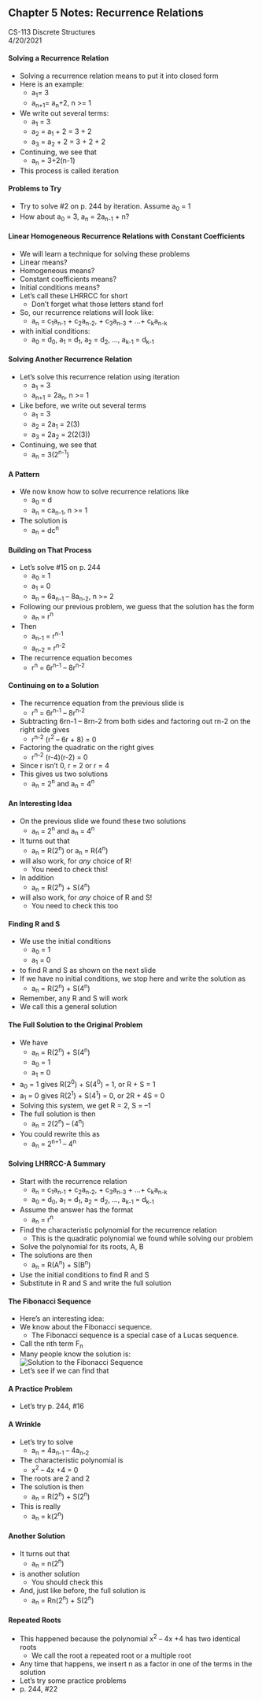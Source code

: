 ## Chapter 5 Notes: Recurrence Relations
CS-113 Discrete Structures  
4/20/2021  

#### Solving a Recurrence Relation
- Solving a recurrence relation means to put it into closed form
- Here is an example:  
  - a<sub>1</sub>= 3
  - a<sub>n+1</sub>= a<sub>n</sub>+2, n >= 1
- We write out several terms:  
  - a<sub>1</sub> = 3
  - a<sub>2</sub> = a<sub>1</sub> + 2 = 3 + 2
  - a<sub>3</sub> = a<sub>2</sub> + 2 = 3 + 2 + 2
- Continuing, we see that
  - a<sub>n</sub> = 3+2(n-1)
- This process is called iteration

#### Problems to Try
- Try to solve #2 on p. 244 by iteration.  Assume a<sub>0</sub> = 1
- How about a<sub>0</sub> = 3, a<sub>n</sub> = 2a<sub>n-1</sub> + n?

#### Linear Homogeneous Recurrence Relations with Constant Coefficients
- We will learn a technique for solving these problems
- Linear means?
- Homogeneous means?
- Constant coefficients means?
- Initial conditions means?
- Let’s call these LHRRCC for short
  - Don’t forget what those letters stand for!
- So, our recurrence relations will look like:  
  - a<sub>n</sub> = c<sub>1</sub>a<sub>n-1</sub> + c<sub>2</sub>a<sub>n-2</sub>, + c<sub>3</sub>a<sub>n-3</sub> + …+ c<sub>k</sub>a<sub>n-k</sub>
- with initial conditions:  
  - a<sub>0</sub> = d<sub>0</sub>, a<sub>1</sub> = d<sub>1</sub>, a<sub>2</sub> = d<sub>2</sub>, ..., a<sub>k-1</sub> = d<sub>k-1</sub>

#### Solving Another Recurrence Relation
- Let’s solve this recurrence relation using iteration
  - a<sub>1</sub> = 3
  - a<sub>n+1</sub> = 2a<sub>n</sub>, n >= 1
- Like before, we write out several terms
  - a<sub>1</sub> = 3
  - a<sub>2</sub> = 2a<sub>1</sub> = 2(3)
  - a<sub>3</sub> = 2a<sub>2</sub> = 2(2(3))
- Continuing, we see that
  - a<sub>n</sub> = 3(2<sup>n-1</sup>)

#### A Pattern
- We now know how to solve recurrence relations like
  - a<sub>0</sub> = d
  - a<sub>n</sub> = ca<sub>n-1</sub>, n >= 1
- The solution is
  - a<sub>n</sub> = dc<sup>n</sup>

#### Building on That Process
- Let’s solve #15 on p. 244
  - a<sub>0</sub> = 1
  - a<sub>1</sub> = 0
  - a<sub>n</sub> = 6a<sub>n-1</sub> – 8a<sub>n-2</sub>, n >= 2
- Following our previous problem, we guess that the solution has the form
  - a<sub>n</sub> = r<sup>n</sup>
- Then
  - a<sub>n-1</sub> = r<sup>n-1</sup>
  - a<sub>n-2</sub> = r<sup>n-2</sup>
- The recurrence equation becomes
  - r<sup>n</sup> = 6r<sup>n-1</sup> – 8r<sup>n-2</sup>

#### Continuing on to a Solution
- The recurrence equation from the previous slide is
  - r<sup>n</sup> = 6r<sup>n-1</sup> – 8r<sup>n-2</sup>
- Subtracting 6rn-1 – 8rn-2  from both sides and factoring out rn-2 on  the right side gives
  - r<sup>n-2</sup> (r<sup>2</sup> – 6r + 8) = 0
- Factoring the quadratic on the right gives
  - r<sup>n-2</sup> (r-4)(r-2) = 0
- Since r isn’t 0, r = 2 or r = 4
- This gives us two solutions
  - a<sub>n</sub> = 2<sup>n</sup> and a<sub>n</sub> = 4<sup>n</sup>

#### An Interesting Idea
- On the previous slide we found these two solutions
  - a<sub>n</sub> = 2<sup>n</sup> and a<sub>n</sub> = 4<sup>n</sup>
- It turns out that
  - a<sub>n</sub> = R(2<sup>n</sup>) or a<sub>n</sub> = R(4<sup>n</sup>)
- will also work, for _any_ choice of R!
  - You need to check this!
- In addition
  - a<sub>n</sub> = R(2<sup>n</sup>) + S(4<sup>n</sup>)
- will also work, for _any_ choice of R and S!
  - You need to check this too

#### Finding R and S
- We use the initial conditions
  - a<sub>0</sub> = 1
  - a<sub>1</sub> = 0
- to find R and S as shown on the next slide
- If we have no initial conditions, we stop here and write the solution as
  - a<sub>n</sub> = R(2<sup>n</sup>) + S(4<sup>n</sup>)
- Remember, any R and S will work
- We call this a general solution

#### The Full Solution to the Original Problem
- We have
  - a<sub>n</sub> = R(2<sup>n</sup>) + S(4<sup>n</sup>)
  - a<sub>0</sub> = 1
  - a<sub>1</sub> = 0
- a<sub>0</sub> = 1 gives R(2<sup>0</sup>) + S(4<sup>0</sup>) = 1, or R + S = 1
- a<sub>1</sub> = 0 gives R(2<sup>1</sup>) + S(4<sup>1</sup>) = 0, or 2R + 4S = 0
- Solving this system, we get R = 2, S = –1
- The full solution is then
  - a<sub>n</sub> = 2(2<sup>n</sup>) – (4<sup>n</sup>)
- You could rewrite this as 
  - a<sub>n</sub> = 2<sup>n+1</sup> – 4<sup>n</sup>

#### Solving LHRRCC-A Summary
- Start with the recurrence relation
  - a<sub>n</sub> = c<sub>1</sub>a<sub>n-1</sub> + c<sub>2</sub>a<sub>n-2</sub>, + c<sub>3</sub>a<sub>n-3</sub> + …+ c<sub>k</sub>a<sub>n-k</sub>
  - a<sub>0</sub> = d<sub>0</sub>, a<sub>1</sub> = d<sub>1</sub>, a<sub>2</sub> = d<sub>2</sub>, ..., a<sub>k-1</sub> = d<sub>k-1</sub>
- Assume the answer has the format
  - a<sub>n</sub> = r<sup>n</sup>
- Find the characteristic polynomial for the recurrence relation
  - This is the quadratic polynomial we found while solving our problem
- Solve the polynomial for its roots,  A, B
- The solutions are then
  - a<sub>n</sub> = R(A<sup>n</sup>) + S(B<sup>n</sup>)
- Use the initial conditions to find R and S
- Substitute in R and S and write the full solution

#### The Fibonacci Sequence
- Here’s an interesting idea:
- We know about the Fibonacci sequence. 
  - The Fibonacci sequence is a special case of a Lucas sequence.
- Call the nth term F<sub>n</sub>
- Many people know the solution is:  
![Solution to the Fibonacci Sequence](https://user-images.githubusercontent.com/47701395/117408138-56527680-aec4-11eb-834c-d357a6d12376.png)
- Let’s see if we can find that

#### A Practice Problem
- Let’s try p. 244, #16

#### A Wrinkle
- Let’s try to solve
  - a<sub>n</sub> = 4a<sub>n-1</sub> – 4a<sub>n-2</sub>
- The characteristic polynomial is
  - x<sup>2</sup> – 4x +4 = 0
- The roots are 2 and 2
- The solution is then
  - a<sub>n</sub> = R(2<sup>n</sup>) + S(2<sup>n</sup>)
- This is really
  - a<sub>n</sub> = k(2<sup>n</sup>)

#### Another Solution
- It turns out that
  - a<sub>n</sub> = n(2<sup>n</sup>)
- is another solution
  - You should check this
- And, just like before, the full solution is
  - a<sub>n</sub> = Rn(2<sup>n</sup>) + S(2<sup>n</sup>)

#### Repeated Roots
- This happened because the polynomial x<sup>2</sup> – 4x +4 has two identical roots
  - We call the root a repeated root or a multiple root
- Any time that happens, we insert n as a factor in one of the terms in the solution
- Let’s try some practice problems
- p. 244, #22
